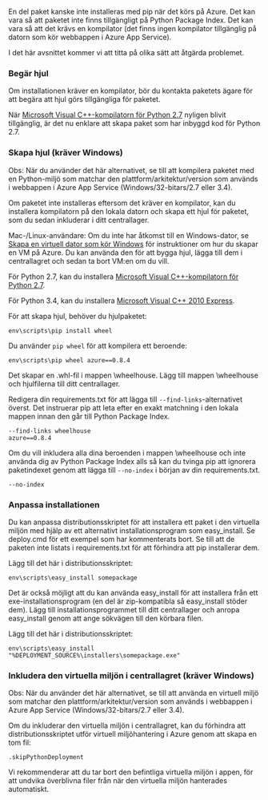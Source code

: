 En del paket kanske inte installeras med pip när det körs på Azure.  Det kan vara så att paketet inte finns tillgängligt på Python Package Index.  Det kan vara så att det krävs en kompilator (det finns ingen kompilator tillgänglig på datorn som kör webbappen i Azure App Service).

I det här avsnittet kommer vi att titta på olika sätt att åtgärda problemet.

### Begär hjul

Om installationen kräver en kompilator, bör du kontakta paketets ägare för att begära att hjul görs tillgängliga för paketet.

När [Microsoft Visual C++-kompilatorn för Python 2.7][] nyligen blivit tillgänglig, är det nu enklare att skapa paket som har inbyggd kod för Python 2.7.

### Skapa hjul (kräver Windows)

Obs: När du använder det här alternativet, se till att kompilera paketet med en Python-miljö som matchar den plattform/arkitektur/version som används i webbappen i Azure App Service (Windows/32-bitars/2.7 eller 3.4).

Om paketet inte installeras eftersom det kräver en kompilator, kan du installera kompilatorn på den lokala datorn och skapa ett hjul för paketet, som du sedan inkluderar i ditt centrallager.

Mac-/Linux-användare: Om du inte har åtkomst till en Windows-dator, se [Skapa en virtuell dator som kör Windows][] för instruktioner om hur du skapar en VM på Azure.  Du kan använda den för att bygga hjul, lägga till dem i centrallagret och sedan ta bort VM:en om du vill. 

För Python 2.7, kan du installera [Microsoft Visual C++-kompilatorn för Python 2.7][].

För Python 3.4, kan du installera [Microsoft Visual C++ 2010 Express][].

För att skapa hjul, behöver du hjulpaketet:

    env\scripts\pip install wheel

Du använder `pip wheel` för att kompilera ett beroende:

    env\scripts\pip wheel azure==0.8.4

Det skapar en .whl-fil i mappen \wheelhouse.  Lägg till mappen \wheelhouse och hjulfilerna till ditt centrallager.

Redigera din requirements.txt för att lägga till `--find-links`-alternativet överst. Det instruerar pip att leta efter en exakt matchning i den lokala mappen innan den går till Python Package Index.

    --find-links wheelhouse
    azure==0.8.4

Om du vill inkludera alla dina beroenden i mappen \wheelhouse och inte använda dig av Python Package Index alls så kan du tvinga pip att ignorera paketindexet genom att lägga till `--no-index` i början av din requirements.txt.

    --no-index

### Anpassa installationen

Du kan anpassa distributionsskriptet för att installera ett paket i den virtuella miljön med hjälp av ett alternativt installationsprogram som easy\_install.  Se deploy.cmd för ett exempel som har kommenterats bort.  Se till att de paketen inte listats i requirements.txt för att förhindra att pip installerar dem.

Lägg till det här i distributionsskriptet:

    env\scripts\easy_install somepackage

Det är också möjligt att du kan använda easy\_install för att installera från ett exe-installationsprogram (en del är zip-kompatibla så easy\_install stöder dem).  Lägg till installationsprogrammet till ditt centrallager och anropa easy\_install genom att ange sökvägen till den körbara filen.

Lägg till det här i distributionsskriptet:

    env\scripts\easy_install "%DEPLOYMENT_SOURCE%\installers\somepackage.exe"

### Inkludera den virtuella miljön i centrallagret (kräver Windows)

Obs: När du använder det här alternativet, se till att använda en virtuell miljö som matchar den plattform/arkitektur/version som används i webbappen i Azure App Service (Windows/32-bitars/2.7 eller 3.4).

Om du inkluderar den virtuella miljön i centrallagret, kan du förhindra att distributionsskriptet utför virtuell miljöhantering i Azure genom att skapa en tom fil:

    .skipPythonDeployment

Vi rekommenderar att du tar bort den befintliga virtuella miljön i appen, för att undvika överblivna filer från när den virtuella miljön hanterades automatiskt.


[Skapa en virtuell dator som kör Windows]: http://azure.microsoft.com/documentation/articles/virtual-machines-windows-hero-tutorial/
[Microsoft Visual C++-kompilatorn för Python 2.7]: http://aka.ms/vcpython27
[Microsoft Visual C++ 2010 Express]: http://go.microsoft.com/?linkid=9709949


<!--HONumber=Sep16_HO3-->


